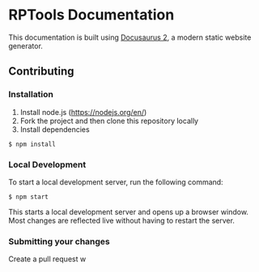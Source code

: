 # RPTools Documentation
This documentation is built using [Docusaurus 2](https://docusaurus.io/), a modern static website 
generator.

## Contributing
### Installation
1. Install node.js (https://nodejs.org/en/)
2. Fork the project and then clone this repository locally
3. Install dependencies
```
$ npm install
``` 

### Local Development
To start a local development server, run the following command:
```
$ npm start
```
This starts a local development server and opens up a browser window. Most changes are 
reflected live without having to restart the server.


### Submitting your changes
Create a pull request w
